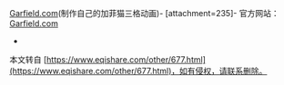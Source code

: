 [Garfield.com](http://www.garfield.com/fungames/comiccreator.html)(制作自己的加菲猫三格动画)-
\[attachment=235\]-
官方网站：[Garfield.com](http://www.garfield.com/fungames/comiccreator.html,1)

-

本文转自 [https://www.eqishare.com/other/677.html](https://www.eqishare.com/other/677.html)，如有侵权，请联系删除。